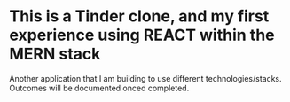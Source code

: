 # This is a Tinder clone, and my first experience using REACT within the MERN stack

Another application that I am building to use different technologies/stacks.  Outcomes will be documented onced completed.
